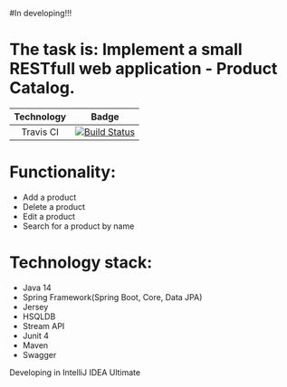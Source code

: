 #In developing!!!
# The task is: Implement a small RESTfull web application - Product Catalog.

| Technology | Badge |
|:-----------:|:-----:|
| Travis CI | [![Build Status](https://travis-ci.com/Sharypov-Denis/Product_catalog_on_Spring_Boot_plus_Docker.svg?branch=master)](https://travis-ci.com/github/Sharypov-Denis/Product_catalog_on_Spring_Boot_plus_Docker) |

# Functionality: 
* Add a product
* Delete a product
* Edit a product
* Search for a product by name

# Technology stack: 
* Java 14
* Spring Framework(Spring Boot, Core, Data JPA)
* Jersey
* HSQLDB
* Stream API
* Junit 4
* Maven
* Swagger

Developing in IntelliJ IDEA Ultimate
